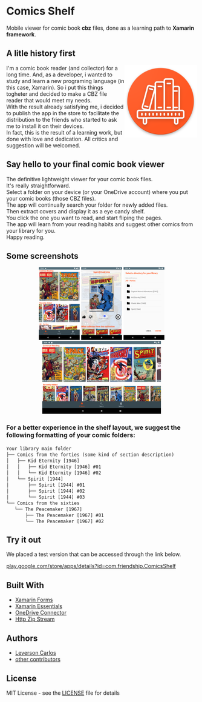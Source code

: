 # Comics Shelf

Mobile viewer for comic book **cbz** files, done as a learning path to **Xamarin framework**.

## A litle history first

<img src="./resources/raw/AppIcon/Android icon.png" 
   title="Logo" width="192" height="192" align="right"/>

I'm a comic book reader (and collector) for a long time. And, as a developer, i wanted to study and learn a new programing language (in this case, Xamarin). So i put this things togheter and decided to make a CBZ file reader that would meet my needs.  
With the result already satisfying me, i decided to publish the app in the store to facilitate the distribution to the friends who started to ask me to install it on their devices.  
In fact, this is the result of a learning work, but done with love and dedication. All critics and suggestion will be welcomed. 

## Say hello to your final comic book viewer

The definitive lightweight viewer for your comic book files.  
It's really straightforward.  
Select a folder on your device (or your OneDrive account) where you put your comic books (those CBZ files).  
The app will continually search your folder for newly added files.  
Then extract covers and display it as a eye candy shelf.  
You click the one you want to read, and start fliping the pages.  
The app will learn from your reading habits and suggest other comics from your library for you.  
Happy reading. 

## Some screenshots

<p align="center">
  <img src="./resources/metadata/en-US/images/phoneScreenshots/A.png" 
     title="Comics Shelf on Phone" width="108" height="192" />
  <img src="./resources/metadata/en-US/images/phoneScreenshots/B.png" 
     title="Opened Comic on Phone" width="108" height="192" />  
  <img src="./resources/metadata/en-US/images/phoneScreenshots/D.png" 
     title="Multiple Libraries" width="108" height="192" />  
  <img src="./resources/metadata/en-US/images/sevenInchScreenshots/A.png" 
     title="Opened Comic on Tablet" width="314" height="192" />    
</p>

### For a better experience in the shelf layout, we suggest the following formatting of your comic folders: 
```
Your library main folder
├── Comics from the forties (some kind of section description)
│   ├── Kid Eternity [1946]
│   │   ├── Kid Eternity [1946] #01
│   │   └── Kid Eternity [1946] #02
│   └── Spirit [1944] 
│       ├── Spirit [1944] #01 
│       ├── Spirit [1944] #02
│       └── Spirit [1944] #03
└── Comics from the sixties
   └── The Peacemaker [1967]
       ├── The Peacemaker [1967] #01
       └── The Peacemaker [1967] #02
```

## Try it out

We placed a test version that can be accessed through the link below. 

[play.google.com/store/apps/details?id=com.friendship.ComicsShelf](https://play.google.com/store/apps/details?id=com.friendship.ComicsShelf)

## Built With

* [Xamarin Forms](https://docs.microsoft.com/pt-br/xamarin/xamarin-forms)
* [Xamarin Essentials](https://docs.microsoft.com/en-us/xamarin/essentials/)
* [OneDrive Connector](https://github.com/LeversonCarlos/Xamarin.OneDrive.Connector)
* [Http Zip Stream](https://github.com/LeversonCarlos/HttpZipStream)

## Authors

* [Leverson Carlos](https://github.com/LeversonCarlos)
* [other contributors](https://github.com/LeversonCarlos/ComicsShelf/graphs/contributors)

## License

MIT License - see the [LICENSE](LICENSE) file for details
